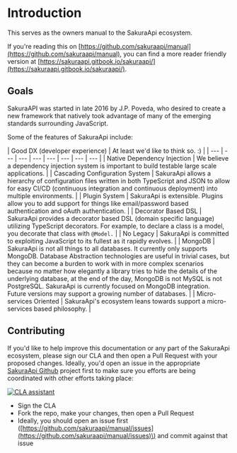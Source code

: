 # Introduction

This serves as the owners manual to the SakuraApi ecosystem.

If you're reading this on [https://github.com/sakuraapi/manual](https://github.com/sakuraapi/manual), you can find a more reader friendly version at [https://sakuraapi.gitbook.io/sakuraapi/](https://sakuraapi.gitbook.io/sakuraapi/).

## Goals

SakuraAPI was started in late 2016 by J.P. Poveda, who desired to create a new framework that natively took advantage of many of the emerging standards surrounding JavaScript.

Some of the features of SakuraApi include:

| Good DX \(developer experience\) | At least we'd like to think so. :\) |
| --- | --- | --- | --- | --- | --- | --- | --- |
| Native Dependency Injection | We believe a dependency injection system is important to build testable large scale applications. |
| Cascading Configuration System | SakuraApi allows a hierarchy of configuration files written in both TypeScript and JSON to allow for easy CI/CD \(continuous integration and continuous deployment\) into multiple environments. |
| Plugin System | SakuraApi is extensible. Plugins allow you to add support for things like email/password based authentication and oAuth authentication. |
| Decorator Based DSL | SakuraApi provides a decorator based DSL \(domain specific language\) utilizing TypeScript decorators. For example, to declare a class is a model, you decorate that class with `@Model.` |
| No Legacy | SakuraApi is committed to exploiting JavaScript to its fullest as it rapidly evolves. |
| MongoDB | SakuraApi is not all things to all databases. It currently only supports MongoDB. Database Abstraction technologies are useful in trivial cases, but they can become a burden to work with in more complex scenarios because no matter how elegantly a library tries to hide the details of the underlying database, at the end of the day, MongoDB is not MySQL is not PostgreSQL. SakuraApi is currently focused on  MongoDB integration. Future versions may support a growing number of databases. |
| Micro-services Oriented | SakuraApi's ecosystem leans towards support a micro-services based philosophy. |

## Contributing

If you'd like to help improve this documentation or any part of the SakuraApi ecosystem, please sign our CLA and then open a Pull Request with your proposed changes. Ideally, you'd open an issue in the appropriate [SakuraApi Github](https://github.com/sakuraapi) project first to make sure you efforts are being coordinated with other efforts taking place: 

[![CLA assistant](https://cla-assistant.io/readme/badge/sakuraapi/manual)](https://cla-assistant.io/sakuraapi/manual)

* Sign the CLA
* Fork the repo, make your changes, then open a Pull Request
* Ideally, you should open an issue first \([https://github.com/sakuraapi/manual/issues](https://github.com/sakuraapi/manual/issues)\) and commit against that issue

